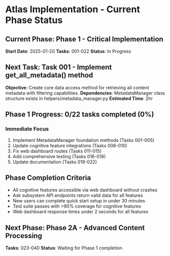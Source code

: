 # Atlas Implementation - Current Phase Status

## Current Phase: Phase 1 - Critical Implementation
**Start Date**: 2025-01-20
**Tasks**: 001-022
**Status**: In Progress

## Next Task: Task 001 - Implement get_all_metadata() method
**Objective**: Create core data access method for retrieving all content metadata with filtering capabilities.
**Dependencies**: MetadataManager class structure exists in helpers/metadata_manager.py
**Estimated Time**: 2hr

## Phase 1 Progress: 0/22 tasks completed (0%)

### Immediate Focus
1. Implement MetadataManager foundation methods (Tasks 001-005)
2. Update cognitive feature integrations (Tasks 006-010)
3. Fix web dashboard routes (Tasks 011-015)
4. Add comprehensive testing (Tasks 016-018)
5. Update documentation (Tasks 019-022)

## Phase Completion Criteria
- All cognitive features accessible via web dashboard without crashes
- Ask subsystem API endpoints return valid data for all features
- New users can complete quick start setup in under 30 minutes
- Test suite passes with >90% coverage for cognitive features
- Web dashboard response times under 2 seconds for all features

## Next Phase: Phase 2A - Advanced Content Processing
**Tasks**: 023-040
**Status**: Waiting for Phase 1 completion
